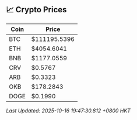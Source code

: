 ## 📈 Crypto Prices

| Coin | Price |
| ---- | ----- |
| BTC | $111195.5396 |
| ETH | $4054.6041 |
| BNB | $1177.0559 |
| CRV | $0.5767 |
| ARB | $0.3323 |
| OKB | $178.2843 |
| DOGE | $0.1990 |

_Last Updated: 2025-10-16 19:47:30.812 +0800 HKT_
